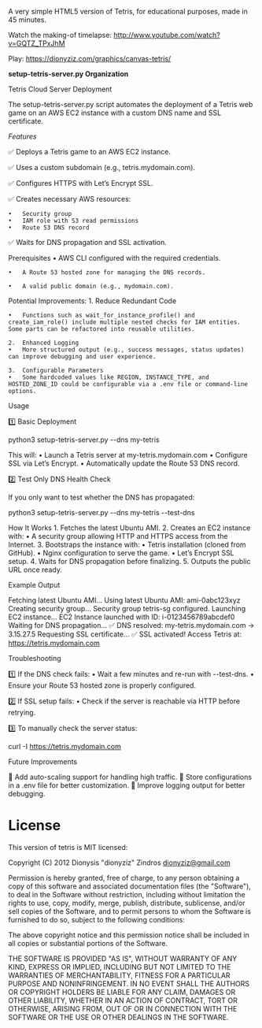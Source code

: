 A very simple HTML5 version of Tetris, for educational purposes, made in 45 minutes.

Watch the making-of timelapse:
http://www.youtube.com/watch?v=GQTZ_TPxJhM

Play:
https://dionyziz.com/graphics/canvas-tetris/

**setup-tetris-server.py Organization**

Tetris Cloud Server Deployment

The setup-tetris-server.py script automates the deployment of a Tetris web game on an AWS EC2 instance with a custom DNS name and SSL certificate.

*Features*

✅ Deploys a Tetris game to an AWS EC2 instance.

✅ Uses a custom subdomain (e.g., tetris.mydomain.com).

✅ Configures HTTPS with Let’s Encrypt SSL.

✅ Creates necessary AWS resources:

	•	Security group
	•	IAM role with S3 read permissions
	•	Route 53 DNS record

✅ Waits for DNS propagation and SSL activation.

Prerequisites
	•	AWS CLI configured with the required credentials.

	•	A Route 53 hosted zone for managing the DNS records.

	•	A valid public domain (e.g., mydomain.com).

Potential Improvements:
	1.	Reduce Redundant Code

	•	Functions such as wait_for_instance_profile() and create_iam_role() include multiple nested checks for IAM entities. Some parts can be refactored into reusable utilities.
	
    2.	Enhanced Logging
	•	More structured output (e.g., success messages, status updates) can improve debugging and user experience.
	
    3.	Configurable Parameters
	•	Some hardcoded values like REGION, INSTANCE_TYPE, and HOSTED_ZONE_ID could be configurable via a .env file or command-line options.


Usage

1️⃣ Basic Deployment

python3 setup-tetris-server.py --dns my-tetris

This will:
	•	Launch a Tetris server at my-tetris.mydomain.com
	•	Configure SSL via Let’s Encrypt.
	•	Automatically update the Route 53 DNS record.

2️⃣ Test Only DNS Health Check

If you only want to test whether the DNS has propagated:

python3 setup-tetris-server.py --dns my-tetris --test-dns

How It Works
	1.	Fetches the latest Ubuntu AMI.
	2.	Creates an EC2 instance with:
	•	A security group allowing HTTP and HTTPS access from the Internet.
	3.	Bootstraps the instance with:
	•	Tetris installation (cloned from GitHub).
	•	Nginx configuration to serve the game.
	•	Let’s Encrypt SSL setup.
	4.	Waits for DNS propagation before finalizing.
	5.	Outputs the public URL once ready.

Example Output

Fetching latest Ubuntu AMI...
Using latest Ubuntu AMI: ami-0abc123xyz
Creating security group...
Security group tetris-sg configured.
Launching EC2 instance...
EC2 Instance launched with ID: i-0123456789abcdef0
Waiting for DNS propagation...
✅ DNS resolved: my-tetris.mydomain.com -> 3.15.27.5
Requesting SSL certificate...
✅ SSL activated! Access Tetris at: https://tetris.mydomain.com

Troubleshooting

1️⃣ If the DNS check fails:
	•	Wait a few minutes and re-run with --test-dns.
	•	Ensure your Route 53 hosted zone is properly configured.

2️⃣ If SSL setup fails:
	•	Check if the server is reachable via HTTP before retrying.

3️⃣ To manually check the server status:

curl -I https://tetris.mydomain.com

Future Improvements

🔹 Add auto-scaling support for handling high traffic.
🔹 Store configurations in a .env file for better customization.
🔹 Improve logging output for better debugging.

License
=======
This version of tetris is MIT licensed:

Copyright (C) 2012 Dionysis "dionyziz" Zindros <dionyziz@gmail.com>

Permission is hereby granted, free of charge, to any person obtaining a copy of this software and associated documentation files (the "Software"), to deal in the Software without restriction, including without limitation the rights to use, copy, modify, merge, publish, distribute, sublicense, and/or sell copies of the Software, and to permit persons to whom the Software is furnished to do so, subject to the following conditions:

The above copyright notice and this permission notice shall be included in all copies or substantial portions of the Software.

THE SOFTWARE IS PROVIDED "AS IS", WITHOUT WARRANTY OF ANY KIND, EXPRESS OR IMPLIED, INCLUDING BUT NOT LIMITED TO THE WARRANTIES OF MERCHANTABILITY, FITNESS FOR A PARTICULAR PURPOSE AND NONINFRINGEMENT. IN NO EVENT SHALL THE AUTHORS OR COPYRIGHT HOLDERS BE LIABLE FOR ANY CLAIM, DAMAGES OR OTHER LIABILITY, WHETHER IN AN ACTION OF CONTRACT, TORT OR OTHERWISE, ARISING FROM, OUT OF OR IN CONNECTION WITH THE SOFTWARE OR THE USE OR OTHER DEALINGS IN THE SOFTWARE.
